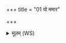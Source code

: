 +++
title = "01 यो ममार"

+++
<details><summary>मूलम् (WS)</summary>

यो ममार प्रथमो मर्त्यानां यः प्रेयाय प्रथमो लोकमेतम् ।  
वैवस्वतं सङ्गमनं जनानां यमं राजानं हविषा दुवस्य ॥ १ ॥
</details>